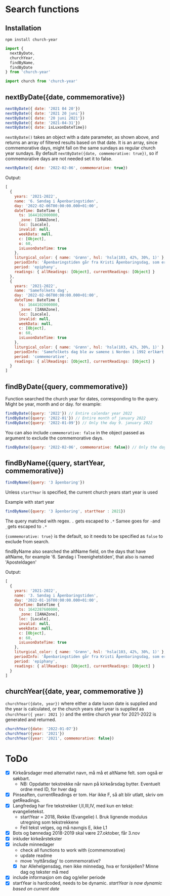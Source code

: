 # Search functions

## Installation
```
npm install church-year
```
```js
import {
  nextByDate, 
  churchYear, 
  findByName, 
  findByDate
} from 'church-year'
```

```js
import church from 'church-year'
```

## nextByDate({date, commemorative})

```js
nextByDate({ date: '2021 04 20'})
nextByDate({ date: '2021 20 juni'})
nextByDate({ date: '20 juni 2021'})
nextByDate({ date: '2021-04-31'})
nextByDate({ date: isLuxonDateTime})
```
`nextByDate()` takes an object with a date parameter, as shown above, and returns an array of filtered results based on that date. It is an array, since commemorative days, might fall on the same sundays as regular church year sundays.
By default `nextByDate({date, commemorative: true})`, so if commemorative days are not needed set it to false.
```js
nextByDate({ date: '2022-02-06', commemorative: true})
```
Output:
```js
[
  {
    years: '2021-2022',
    name: '6. Søndag i Åpenbaringstiden',
    day: '2022-02-06T00:00:00.000+01:00',
    dateTime: DateTime {
      ts: 1644102000000,
      _zone: [IANAZone],
      loc: [Locale],
      invalid: null,
      weekData: null,
      c: [Object],
      o: 60,
      isLuxonDateTime: true
    },
    liturgical_color: { name: 'Grønn', hsl: 'hsla(103, 42%, 30%, 1)' },
    periodInfo: 'Åpenbaringstiden går fra Kristi Åpenbaringsdag, som er første søndag etter nyttår, og helt frem til fastetiden før påsken',
    period: 'epiphany',
    readings: { allReadings: [Object], currentReadings: [Object] }
  },
  {
    years: '2021-2022',
    name: 'Samefolkets dag',
    day: '2022-02-06T00:00:00.000+01:00',
    dateTime: DateTime {
      ts: 1644102000000,
      _zone: [IANAZone],
      loc: [Locale],
      invalid: null,
      weekData: null,
      c: [Object],
      o: 60,
      isLuxonDateTime: true
    },
    liturgical_color: { name: 'Grønn', hsl: 'hsla(103, 42%, 30%, 1)' },
    periodInfo: 'Samefolkets dag ble av samene i Norden i 1992 erlkært som en felles samisk nasjonaldag',
    period: 'commemorative',
    readings: { allReadings: [Object], currentReadings: [Object] }
  }
]
```

## findByDate({query, commemorative})
Function searched the church year for dates, corresponding to the 
query. Might be year, month and or day. for example:
```js
findByDate({query: '2022'}) // Entire calendar year 2022
findByDate({query: '2022-01'}) // Entire month of january 2022
findByDate({query: '2022-01-09'}) // Only the day 9. january 2022
```

You can also include `commemorative: false` in the object passed as argument to exclude the commemorative days.
```js
findByDate({query: '2022-02-06', commemorative: false}) // Only the day 6. january 2022
```

## findByName({query, startYear, commemorative})
```js
findByName({query: '3 åpenbaring'})
```
Unless `startYear` is specified, the current church years start year is used 

Example with start year
```js
findByName({query: '3 åpenbaring', startYear : 2021})
```
The query matched with regex.
`.` gets escaped to `.*`
Samee goes for `-`and `_`gets escaped to `.*`

`{commemorative: true}` is the default, so it needs to be specified as `false` to exclude from search.

findByName also searched the altName field, on the days that have altName,
for example '6. Søndag i Treenighetstiden', that also is named 'Aposteldagen'

Output:
```js
[
  {
    years: '2021-2022',
    name: '3. Søndag i Åpenbaringstiden',
    day: '2022-01-16T00:00:00.000+01:00',
    dateTime: DateTime {
      ts: 1642287600000,
      _zone: [IANAZone],
      loc: [Locale],
      invalid: null,
      weekData: null,
      c: [Object],
      o: 60,
      isLuxonDateTime: true
    },
    liturgical_color: { name: 'Grønn', hsl: 'hsla(103, 42%, 30%, 1)' },
    periodInfo: 'Åpenbaringstiden går fra Kristi Åpenbaringsdag, som er første søndag etter nyttår, og helt frem til fastetiden før påsken',
    period: 'epiphany',
    readings: { allReadings: [Object], currentReadings: [Object] }
  }
]
```

## churchYear({date, year, commemorative })
`churchYear({date, year})` where either a date luxon date is supplied and the year is calculated, or the church years start year is supplied as `churchYear({ year: 2021 })` and the entire church year for 2021-2022 is generated and returned.

```js
churchYear({date: '2022-01-07'})
churchYear({year: '2021'})
churchYear({year: '2021', commemorative: false})
```

# ToDo
- [x] Kirkeårsdager med alternativt navn, må må et altName felt. som også er søkbart.
  - NB: Oppdatter tekstrekke når navn på kirkeårsdag bytter. Eventuelt ordne med ID, for hver dag
- [x] Pinseaften, currentReadings er tom. Har ikke F, så alt blir utlatt, skriv om getReadings.
- [x] Langfredag har fire tekstrekker I,II,III,IV, med kun en tekst: evangelietekst.
  - startYear = 2018, Rekke (Evangelie) I. Bruk lignende modulus utregning som tekstrekkene
  - Feil tekst velges, og må navngis E, ikke L1
- [x] Bots og bønnedag 2018-2019 skal være 27.oktober, får 3.nov
- [x] inkluder kirkeårstekster
- [x] include minnedager
  - check all functions to work with {commemorative}
  - update readme
  - move 'nyttårsdag' to commemorative?
  - [x] har Allehelgensdag, men ikke minnedag, hva er forskjellen? Minne dag og tekster må med
- [x] include informasjon om dag og/eller periode
- [x] startYear is hardcoded, needs to be dynamic. *startYear is now dynamic based on current date*
